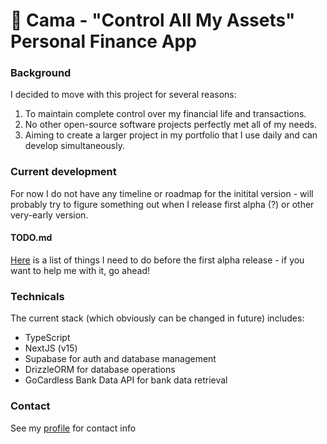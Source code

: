 # 🐶 Cama - "Control All My Assets" Personal Finance App

### Background
I decided to move with this project for several reasons:
1. To maintain complete control over my financial life and transactions.
2. No other open-source software projects perfectly met all of my needs.
3. Aiming to create a larger project in my portfolio that I use daily and can develop simultaneously.

### Current development
For now I do not have any timeline or roadmap for the initital version - will probably try to figure something out when I release first alpha (?) or other very-early version.

#### TODO.md
[Here](TODO.md) is a list of things I need to do before the first alpha release - if you want to help me with it, go ahead!

### Technicals
The current stack (which obviously can be changed in future) includes:
- TypeScript
- NextJS (v15)
- Supabase for auth and database management
- DrizzleORM for database operations
- GoCardless Bank Data API for bank data retrieval

### Contact
See my [profile](https://github.com/mkpanq) for contact info
